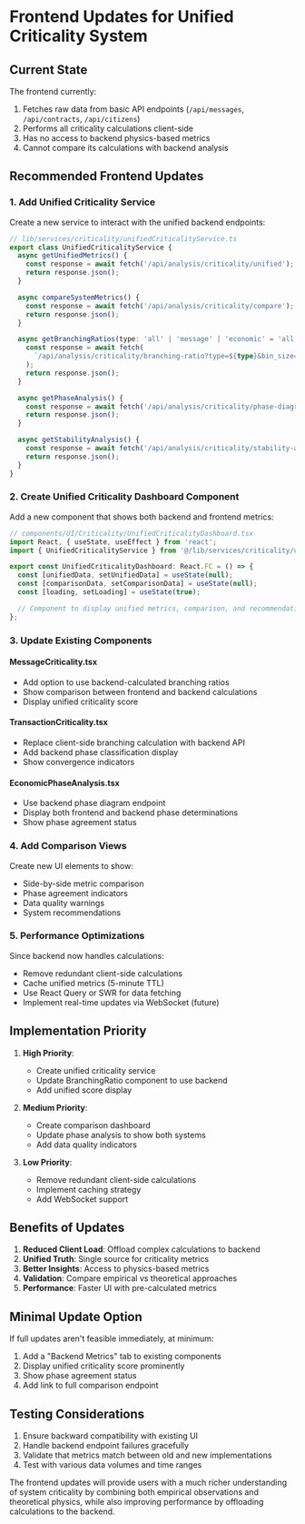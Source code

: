 # Frontend Updates for Unified Criticality System

## Current State

The frontend currently:
1. Fetches raw data from basic API endpoints (`/api/messages`, `/api/contracts`, `/api/citizens`)
2. Performs all criticality calculations client-side
3. Has no access to backend physics-based metrics
4. Cannot compare its calculations with backend analysis

## Recommended Frontend Updates

### 1. Add Unified Criticality Service

Create a new service to interact with the unified backend endpoints:

```typescript
// lib/services/criticality/unifiedCriticalityService.ts
export class UnifiedCriticalityService {
  async getUnifiedMetrics() {
    const response = await fetch('/api/analysis/criticality/unified');
    return response.json();
  }

  async compareSystemMetrics() {
    const response = await fetch('/api/analysis/criticality/compare');
    return response.json();
  }

  async getBranchingRatios(type: 'all' | 'message' | 'economic' = 'all', binSize: number = 15) {
    const response = await fetch(
      `/api/analysis/criticality/branching-ratio?type=${type}&bin_size=${binSize}`
    );
    return response.json();
  }

  async getPhaseAnalysis() {
    const response = await fetch('/api/analysis/criticality/phase-diagram');
    return response.json();
  }

  async getStabilityAnalysis() {
    const response = await fetch('/api/analysis/criticality/stability-analysis');
    return response.json();
  }
}
```

### 2. Create Unified Criticality Dashboard Component

Add a new component that shows both backend and frontend metrics:

```typescript
// components/UI/Criticality/UnifiedCriticalityDashboard.tsx
import React, { useState, useEffect } from 'react';
import { UnifiedCriticalityService } from '@/lib/services/criticality/unifiedCriticalityService';

export const UnifiedCriticalityDashboard: React.FC = () => {
  const [unifiedData, setUnifiedData] = useState(null);
  const [comparisonData, setComparisonData] = useState(null);
  const [loading, setLoading] = useState(true);

  // Component to display unified metrics, comparison, and recommendations
};
```

### 3. Update Existing Components

#### MessageCriticality.tsx
- Add option to use backend-calculated branching ratios
- Show comparison between frontend and backend calculations
- Display unified criticality score

#### TransactionCriticality.tsx
- Replace client-side branching calculation with backend API
- Add backend phase classification display
- Show convergence indicators

#### EconomicPhaseAnalysis.tsx
- Use backend phase diagram endpoint
- Display both frontend and backend phase determinations
- Show phase agreement status

### 4. Add Comparison Views

Create new UI elements to show:
- Side-by-side metric comparison
- Phase agreement indicators
- Data quality warnings
- System recommendations

### 5. Performance Optimizations

Since backend now handles calculations:
- Remove redundant client-side calculations
- Cache unified metrics (5-minute TTL)
- Use React Query or SWR for data fetching
- Implement real-time updates via WebSocket (future)

## Implementation Priority

1. **High Priority**: 
   - Create unified criticality service
   - Update BranchingRatio component to use backend
   - Add unified score display

2. **Medium Priority**:
   - Create comparison dashboard
   - Update phase analysis to show both systems
   - Add data quality indicators

3. **Low Priority**:
   - Remove redundant client-side calculations
   - Implement caching strategy
   - Add WebSocket support

## Benefits of Updates

1. **Reduced Client Load**: Offload complex calculations to backend
2. **Unified Truth**: Single source for criticality metrics
3. **Better Insights**: Access to physics-based metrics
4. **Validation**: Compare empirical vs theoretical approaches
5. **Performance**: Faster UI with pre-calculated metrics

## Minimal Update Option

If full updates aren't feasible immediately, at minimum:

1. Add a "Backend Metrics" tab to existing components
2. Display unified criticality score prominently
3. Show phase agreement status
4. Add link to full comparison endpoint

## Testing Considerations

1. Ensure backward compatibility with existing UI
2. Handle backend endpoint failures gracefully
3. Validate that metrics match between old and new implementations
4. Test with various data volumes and time ranges

The frontend updates will provide users with a much richer understanding of system criticality by combining both empirical observations and theoretical physics, while also improving performance by offloading calculations to the backend.